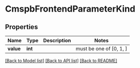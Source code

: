# CmspbFrontendParameterKind


## Properties
Name | Type | Description | Notes
------------ | ------------- | ------------- | -------------
**value** | **int** |  |  must be one of [0, 1, ]

[[Back to Model list]](../README.md#documentation-for-models) [[Back to API list]](../README.md#documentation-for-api-endpoints) [[Back to README]](../README.md)


